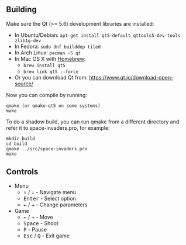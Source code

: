 ## Building
Make sure the Qt (>= 5.6) development libraries are installed:

* In Ubuntu/Debian: `apt-get install qt5-default qttools5-dev-tools zlib1g-dev`
* In Fedora:        `sudo dnf builddep tiled`
* In Arch Linux:    `pacman -S qt`
* In Mac OS X with [Homebrew](http://brew.sh/):
  + `brew install qt5`
  + `brew link qt5 --force`
* Or you can download Qt from: https://www.qt.io/download-open-source/

Now you can compile by running:
```
qmake (or qmake-qt5 on some systems)
make
```
To do a shadow build, you can run qmake from a different directory and refer
it to space-invaders.pro, for example:
```
mkdir build
cd build
qmake ../src/space-invaders.pro
make
```

## Controls
* Menu
  + <kbd>&uparrow;</kbd> / <kbd>&downarrow;</kbd> - Navigate menu
  + <kbd>Enter</kbd> - Select option
  + <kbd>&leftarrow;</kbd> / <kbd>&rightarrow;</kbd> - Change parameters
* Game
  + <kbd>&leftarrow;</kbd> / <kbd>&rightarrow;</kbd> - Move
  + <kbd>Space</kbd> - Shoot
  + <kbd>P</kbd> - Pause
  + <kbd>Esc</kbd> / <kbd>Q</kbd> - Exit game
